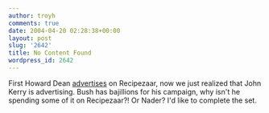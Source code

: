 ```yaml
---
author: troyh
comments: true
date: 2004-04-20 02:28:38+00:00
layout: post
slug: '2642'
title: No Content Found
wordpress_id: 2642
---
```


First Howard Dean [advertises](http://www.troyandgay.com/archives/2003/12/001862.php) on Recipezaar, now we just realized that John Kerry is advertising. Bush has bajillions for his campaign, why isn't he spending some of it on Recipezaar?! Or Nader? I'd like to complete the set.

